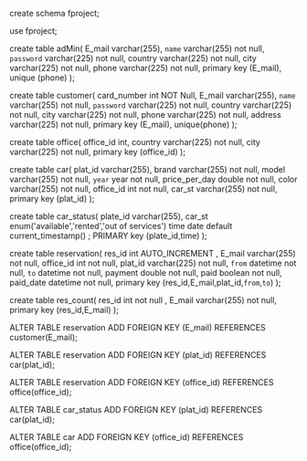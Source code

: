 create schema fproject;

use fproject;

create table adMin(
E_mail varchar(255),
`name` varchar(255) not null,
`password` varchar(225) not null,
country varchar(225) not null,
city  varchar(225) not null,
phone  varchar(225) not null,
primary key (E_mail),
unique (phone)
);

create table customer(
card_number int NOT Null,
E_mail varchar(255),
`name` varchar(255) not null,
`password` varchar(225) not null,
country varchar(225) not null,
city  varchar(225) not null,
phone  varchar(225) not null,
address  varchar(225) not null,
primary key (E_mail),
unique(phone)
);


create table office(
office_id int,
country varchar(225) not null,
city  varchar(225) not null,
primary key (office_id)
);


create table car(
plat_id varchar(255),
brand varchar(255) not null,
model varchar(255) not null,
`year` year not null,
price_per_day double not null,
color varchar(255) not null,
office_id int not null,
car_st varchar(255) not null,
primary key (plat_id)
);


create table car_status(
plate_id varchar(255),
car_st enum('available','rented','out of services')
time date default current_timestamp()	;
 PRIMARY key (plate_id,time)
);

create table reservation(
res_id int AUTO_INCREMENT ,
E_mail varchar(255) not null,
office_id int not null,
plat_id varchar(225) not null,
`from` datetime not null,
`to` datetime not null,
payment  double not null,
paid  boolean not null,
paid_date datetime not null,
primary key (res_id,E_mail,plat_id,`from`,`to`)
);

create table res_count(
res_id int not null ,
E_mail varchar(255) not null,
primary key (res_id,E_mail)
);


ALTER TABLE reservation
ADD FOREIGN KEY (E_mail) REFERENCES customer(E_mail);

ALTER TABLE reservation
ADD FOREIGN KEY (plat_id) REFERENCES car(plat_id);

ALTER TABLE reservation
ADD FOREIGN KEY (office_id) REFERENCES office(office_id);

ALTER TABLE car_status
ADD FOREIGN KEY (plat_id) REFERENCES car(plat_id);

ALTER TABLE car
ADD FOREIGN KEY (office_id) REFERENCES office(office_id);





